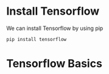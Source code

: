 # Install Tensorflow
We can install Tensorflow by using pip
```Shell
pip install tensorflow
```
# Tensorflow Basics
```Python

```
## 


```Python

```